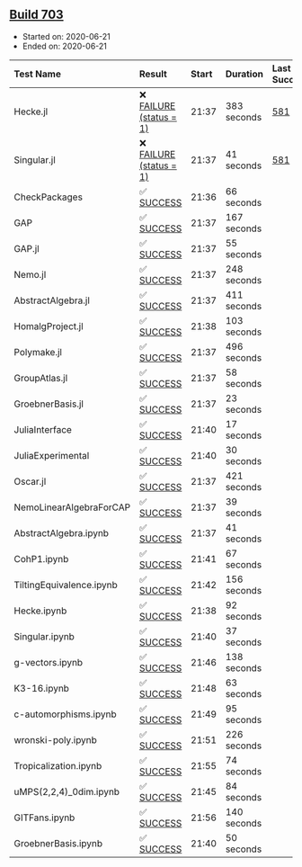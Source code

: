 ## [Build 703](https://oscarci.mathematik.uni-kl.de/job/oscar-julia-1.4/703/)

* Started on: 2020-06-21
* Ended on: 2020-06-21

| Test Name    | Result | Start | Duration | Last Success | First Failure |
|:-------------|:-------|:------|:---------|:-------------|:--------------|
| Hecke.jl | ❌ [FAILURE (status = 1)](https://oscarci.mathematik.uni-kl.de/job/oscar-julia-1.4/703/artifact/logs/build-703/Hecke.jl.log) | 21:37 | 383 seconds | [581](https://oscarci.mathematik.uni-kl.de/job/oscar-julia-1.4/581/) | [582](https://oscarci.mathematik.uni-kl.de/job/oscar-julia-1.4/582/) |
| Singular.jl | ❌ [FAILURE (status = 1)](https://oscarci.mathematik.uni-kl.de/job/oscar-julia-1.4/703/artifact/logs/build-703/Singular.jl.log) | 21:37 | 41 seconds | [581](https://oscarci.mathematik.uni-kl.de/job/oscar-julia-1.4/581/) | [582](https://oscarci.mathematik.uni-kl.de/job/oscar-julia-1.4/582/) |
| CheckPackages | ✅ [SUCCESS](https://oscarci.mathematik.uni-kl.de/job/oscar-julia-1.4/703/artifact/logs/build-703/CheckPackages.log) | 21:36 | 66 seconds |  |  |
| GAP | ✅ [SUCCESS](https://oscarci.mathematik.uni-kl.de/job/oscar-julia-1.4/703/artifact/logs/build-703/GAP.log) | 21:37 | 167 seconds |  |  |
| GAP.jl | ✅ [SUCCESS](https://oscarci.mathematik.uni-kl.de/job/oscar-julia-1.4/703/artifact/logs/build-703/GAP.jl.log) | 21:37 | 55 seconds |  |  |
| Nemo.jl | ✅ [SUCCESS](https://oscarci.mathematik.uni-kl.de/job/oscar-julia-1.4/703/artifact/logs/build-703/Nemo.jl.log) | 21:37 | 248 seconds |  |  |
| AbstractAlgebra.jl | ✅ [SUCCESS](https://oscarci.mathematik.uni-kl.de/job/oscar-julia-1.4/703/artifact/logs/build-703/AbstractAlgebra.jl.log) | 21:37 | 411 seconds |  |  |
| HomalgProject.jl | ✅ [SUCCESS](https://oscarci.mathematik.uni-kl.de/job/oscar-julia-1.4/703/artifact/logs/build-703/HomalgProject.jl.log) | 21:38 | 103 seconds |  |  |
| Polymake.jl | ✅ [SUCCESS](https://oscarci.mathematik.uni-kl.de/job/oscar-julia-1.4/703/artifact/logs/build-703/Polymake.jl.log) | 21:37 | 496 seconds |  |  |
| GroupAtlas.jl | ✅ [SUCCESS](https://oscarci.mathematik.uni-kl.de/job/oscar-julia-1.4/703/artifact/logs/build-703/GroupAtlas.jl.log) | 21:37 | 58 seconds |  |  |
| GroebnerBasis.jl | ✅ [SUCCESS](https://oscarci.mathematik.uni-kl.de/job/oscar-julia-1.4/703/artifact/logs/build-703/GroebnerBasis.jl.log) | 21:37 | 23 seconds |  |  |
| JuliaInterface | ✅ [SUCCESS](https://oscarci.mathematik.uni-kl.de/job/oscar-julia-1.4/703/artifact/logs/build-703/JuliaInterface.log) | 21:40 | 17 seconds |  |  |
| JuliaExperimental | ✅ [SUCCESS](https://oscarci.mathematik.uni-kl.de/job/oscar-julia-1.4/703/artifact/logs/build-703/JuliaExperimental.log) | 21:40 | 30 seconds |  |  |
| Oscar.jl | ✅ [SUCCESS](https://oscarci.mathematik.uni-kl.de/job/oscar-julia-1.4/703/artifact/logs/build-703/Oscar.jl.log) | 21:37 | 421 seconds |  |  |
| NemoLinearAlgebraForCAP | ✅ [SUCCESS](https://oscarci.mathematik.uni-kl.de/job/oscar-julia-1.4/703/artifact/logs/build-703/NemoLinearAlgebraForCAP.log) | 21:37 | 39 seconds |  |  |
| AbstractAlgebra.ipynb | ✅ [SUCCESS](https://oscarci.mathematik.uni-kl.de/job/oscar-julia-1.4/703/artifact/logs/build-703/AbstractAlgebra.ipynb.log) | 21:37 | 41 seconds |  |  |
| CohP1.ipynb | ✅ [SUCCESS](https://oscarci.mathematik.uni-kl.de/job/oscar-julia-1.4/703/artifact/logs/build-703/CohP1.ipynb.log) | 21:41 | 67 seconds |  |  |
| TiltingEquivalence.ipynb | ✅ [SUCCESS](https://oscarci.mathematik.uni-kl.de/job/oscar-julia-1.4/703/artifact/logs/build-703/TiltingEquivalence.ipynb.log) | 21:42 | 156 seconds |  |  |
| Hecke.ipynb | ✅ [SUCCESS](https://oscarci.mathematik.uni-kl.de/job/oscar-julia-1.4/703/artifact/logs/build-703/Hecke.ipynb.log) | 21:38 | 92 seconds |  |  |
| Singular.ipynb | ✅ [SUCCESS](https://oscarci.mathematik.uni-kl.de/job/oscar-julia-1.4/703/artifact/logs/build-703/Singular.ipynb.log) | 21:40 | 37 seconds |  |  |
| g-vectors.ipynb | ✅ [SUCCESS](https://oscarci.mathematik.uni-kl.de/job/oscar-julia-1.4/703/artifact/logs/build-703/g-vectors.ipynb.log) | 21:46 | 138 seconds |  |  |
| K3-16.ipynb | ✅ [SUCCESS](https://oscarci.mathematik.uni-kl.de/job/oscar-julia-1.4/703/artifact/logs/build-703/K3-16.ipynb.log) | 21:48 | 63 seconds |  |  |
| c-automorphisms.ipynb | ✅ [SUCCESS](https://oscarci.mathematik.uni-kl.de/job/oscar-julia-1.4/703/artifact/logs/build-703/c-automorphisms.ipynb.log) | 21:49 | 95 seconds |  |  |
| wronski-poly.ipynb | ✅ [SUCCESS](https://oscarci.mathematik.uni-kl.de/job/oscar-julia-1.4/703/artifact/logs/build-703/wronski-poly.ipynb.log) | 21:51 | 226 seconds |  |  |
| Tropicalization.ipynb | ✅ [SUCCESS](https://oscarci.mathematik.uni-kl.de/job/oscar-julia-1.4/703/artifact/logs/build-703/Tropicalization.ipynb.log) | 21:55 | 74 seconds |  |  |
| uMPS(2,2,4)_0dim.ipynb | ✅ [SUCCESS](https://oscarci.mathematik.uni-kl.de/job/oscar-julia-1.4/703/artifact/logs/build-703/uMPS-2-2-4-_0dim.ipynb.log) | 21:45 | 84 seconds |  |  |
| GITFans.ipynb | ✅ [SUCCESS](https://oscarci.mathematik.uni-kl.de/job/oscar-julia-1.4/703/artifact/logs/build-703/GITFans.ipynb.log) | 21:56 | 140 seconds |  |  |
| GroebnerBasis.ipynb | ✅ [SUCCESS](https://oscarci.mathematik.uni-kl.de/job/oscar-julia-1.4/703/artifact/logs/build-703/GroebnerBasis.ipynb.log) | 21:40 | 50 seconds |  |  |
